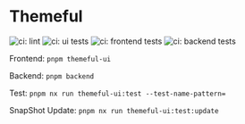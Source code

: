# Themeful

![ci: lint](https://github.com/themeful/themeful/actions/workflows/ci-lint.yml/badge.svg)
![ci: ui tests](https://github.com/themeful/themeful/actions/workflows/ci-test-ui.yml/badge.svg)
![ci: frontend tests](https://github.com/themeful/themeful/actions/workflows/ci-test-frontend.yml/badge.svg)
![ci: backend tests](https://github.com/themeful/themeful/actions/workflows/ci-test-backend.yml/badge.svg)

Frontend: `pnpm themeful-ui`

Backend: `pnpm backend`

Test: `pnpm nx run themeful-ui:test --test-name-pattern=`

SnapShot Update: `pnpm nx run themeful-ui:test:update`
